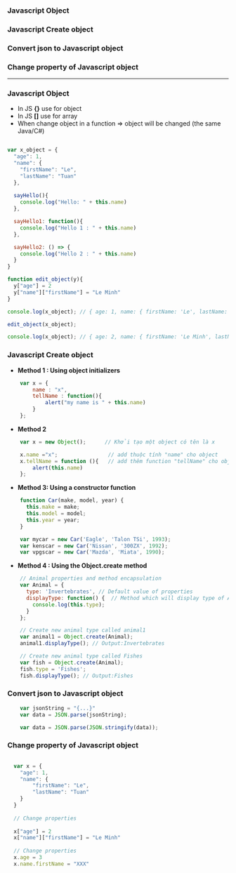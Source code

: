 ### Javascript Object
### Javascript Create object
### Convert json to Javascript object
### Change property of Javascript object

------------------------------------------------------------------

### Javascript Object

* In JS  **{}** use for object
* In JS **[]**  use for array
* When change object in a function => object will be changed (the same Java/C#) 

```js

var x_object = {
  "age": 1,
  "name": {
    "firstName": "Le",
    "lastName": "Tuan"
  },
  
  sayHello(){
    console.log("Hello: " + this.name)
  },

  sayHello1: function(){
    console.log("Hello 1 : " + this.name)
  },

  sayHello2: () => {
    console.log("Hello 2 : " + this.name)
  }
}

function edit_object(y){
  y["age"] = 2
  y["name"]["firstName"] = "Le Minh"
}

console.log(x_object); // { age: 1, name: { firstName: 'Le', lastName: 'Tuan' } }

edit_object(x_object);

console.log(x_object); // { age: 2, name: { firstName: 'Le Minh', lastName: 'Tuan' } }

```

### Javascript Create object

* **Method 1 : Using object initializers**

```js
    var x = {
        name : "x",
        tellName : function(){
            alert("my name is " + this.name)
        }
    };
```

* **Method 2**

```js
    var x = new Object();      // Khởi tạo một object có tên là x

    x.name ="x";                // add thuộc tính "name" cho object
    x.tellName = function (){   // add thêm function "tellName" cho object x
        alert(this.name)
    };
```

* **Method 3: Using a constructor function**

```js
    function Car(make, model, year) {
      this.make = make;
      this.model = model;
      this.year = year;
    }

    var mycar = new Car('Eagle', 'Talon TSi', 1993);
    var kenscar = new Car('Nissan', '300ZX', 1992);
    var vpgscar = new Car('Mazda', 'Miata', 1990);
```

* **Method 4 : Using the Object.create method**

```js
    // Animal properties and method encapsulation
    var Animal = {
      type: 'Invertebrates', // Default value of properties
      displayType: function() {  // Method which will display type of Animal
        console.log(this.type);
      }
    };

    // Create new animal type called animal1 
    var animal1 = Object.create(Animal);
    animal1.displayType(); // Output:Invertebrates

    // Create new animal type called Fishes
    var fish = Object.create(Animal);
    fish.type = 'Fishes';
    fish.displayType(); // Output:Fishes
```

### Convert json to Javascript object

```js
    var jsonString = "{...}" 
    var data = JSON.parse(jsonString);
```

```js
    var data = JSON.parse(JSON.stringify(data));
```

### Change property of Javascript object

```js

  var x = {
    "age": 1,
    "name": {
        "firstName": "Le",
        "lastName": "Tuan"
    }
  }
  
  // Change properties
  
  x["age"] = 2
  x["name"]["firstName"] = "Le Minh"
  
  // Change properties
  x.age = 3
  x.name.firstName = "XXX"

```








